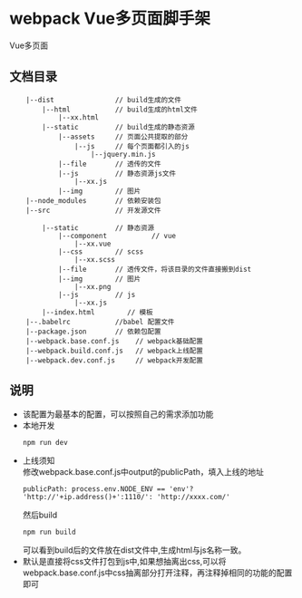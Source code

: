 # webpack Vue多页面脚手架
Vue多页面

## 文档目录
```
    |--dist               // build生成的文件
        |--html           // build生成的html文件
            |--xx.html
        |--static         // build生成的静态资源
            |--assets     // 页面公共提取的部分
                |--js     // 每个页面都引入的js
                    |--jquery.min.js
            |--file       // 透传的文件
            |--js         // 静态资源js文件
                |--xx.js
            |--img        // 图片
    |--node_modules       // 依赖安装包
    |--src                // 开发源文件
        
        |--static         // 静态资源
            |--component           // vue
                |--xx.vue
            |--css        // scss
                |--xx.scss
            |--file       // 透传文件，将该目录的文件直接搬到dist
            |--img        // 图片
                |--xx.png
            |--js         // js
                |--xx.js
        |--index.html        // 模板
    |--.babelrc           //babel 配置文件
    |--package.json       // 依赖包配置
    |--webpack.base.conf.js    // webpack基础配置
    |--webpack.build.conf.js   // webpack上线配置
    |--webpack.dev.conf.js     // webpack开发配置
```
## 说明
- 该配置为最基本的配置，可以按照自己的需求添加功能
- 本地开发
    ```
    npm run dev
    ```
- 上线须知   
修改webpack.base.conf.js中output的publicPath，填入上线的地址
    ```
    publicPath: process.env.NODE_ENV == 'env'? 'http://'+ip.address()+':1110/': 'http://xxxx.com/'
    ```
    然后build
    ```
    npm run build
    ```
    可以看到build后的文件放在dist文件中,生成html与js名称一致。
- 默认是直接将css文件打包到js中,如果想抽离出css,可以将webpack.base.conf.js中css抽离部分打开注释，再注释掉相同的功能的配置即可